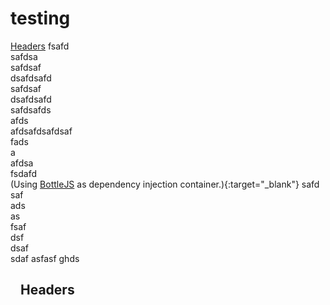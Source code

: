 # testing
<a href="#headers">Headers</a>
fsafd<br>
safdsa<br>
safdsaf<br>
dsafdsafd<br>
safdsaf<br>
dsafdsafd<br>
safdsafds<br>
afds<br>
afdsafdsafdsaf<br>
fads<br>
a<br>
afdsa<br>
fsdafd<br>(Using [BottleJS](https://github.com/young-steveo/bottlejs) as dependency injection container.){:target="_blank"}
safd<br>
saf<br>
ads<br>
as<br>
fsaf<br>
dsf<br>
dsaf<br>
sdaf
asfasf
ghds























<h2>
<a id="user-content-headers" class="anchor" href="#headers" aria-hidden="true"><svg aria-hidden="true" class="octicon octicon-link" height="16" version="1.1" viewBox="0 0 16 16" width="16"></svg></a>Headers</h2>
